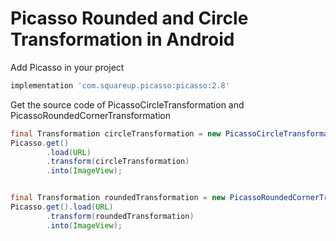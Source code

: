 # Picasso Rounded and Circle Transformation in Android

Add Picasso in your project
```bash
implementation 'com.squareup.picasso:picasso:2.8'
```

Get the source code of PicassoCircleTransformation and PicassoRoundedCornerTransformation

```java
final Transformation circleTransformation = new PicassoCircleTransformation();
Picasso.get()  
        .load(URL)  
        .transform(circleTransformation)  
        .into(ImageView);


final Transformation roundedTransformation = new PicassoRoundedCornerTransformation(32.0f);
Picasso.get().load(URL)  
        .transform(roundedTransformation)   
        .into(ImageView);
```